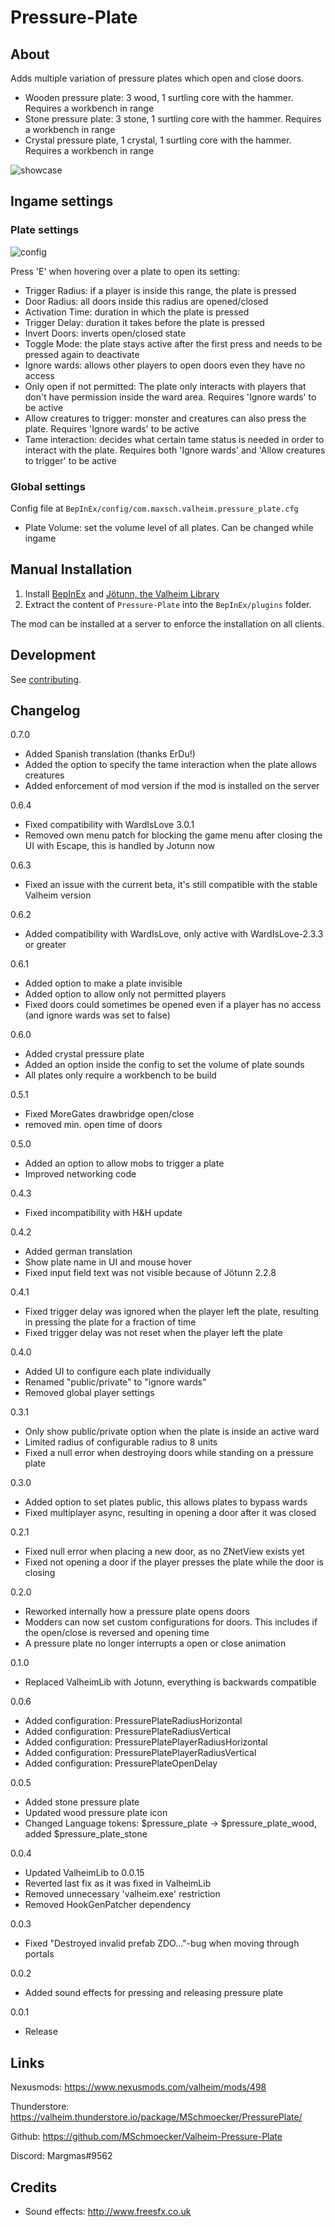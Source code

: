 # Pressure-Plate

## About
Adds multiple variation of pressure plates which open and close doors.
- Wooden pressure plate: 3 wood, 1 surtling core with the hammer. Requires a workbench in range
- Stone pressure plate: 3 stone, 1 surtling core with the hammer. Requires a workbench in range
- Crystal pressure plate, 1 crystal, 1 surtling core with the hammer. Requires a workbench in range

![showcase](https://raw.githubusercontent.com/MSchmoecker/Valheim-Pressure-Plate/master/Docs/Showcase.gif)


## Ingame settings


### Plate settings
![config](https://raw.githubusercontent.com/MSchmoecker/Valheim-Pressure-Plate/master/Docs/ExampleGUI.png)

Press 'E' when hovering over a plate to open its setting:
- Trigger Radius: if a player is inside this range, the plate is pressed
- Door Radius: all doors inside this radius are opened/closed
- Activation Time: duration in which the plate is pressed
- Trigger Delay: duration it takes before the plate is pressed
- Invert Doors: inverts open/closed state
- Toggle Mode: the plate stays active after the first press and needs to be pressed again to deactivate
- Ignore wards: allows other players to open doors even they have no access
- Only open if not permitted: The plate only interacts with players that don't have permission inside the ward area. Requires 'Ignore wards' to be active
- Allow creatures to trigger: monster and creatures can also press the plate. Requires 'Ignore wards' to be active
- Tame interaction: decides what certain tame status is needed in order to interact with the plate. Requires both 'Ignore wards' and 'Allow creatures to trigger' to be active

### Global settings

Config file at `BepInEx/config/com.maxsch.valheim.pressure_plate.cfg`
- Plate Volume: set the volume level of all plates. Can be changed while ingame


## Manual Installation
1. Install [BepInEx](https://valheim.thunderstore.io/package/denikson/BepInExPack_Valheim/) and [Jötunn, the Valheim Library](https://valheim.thunderstore.io/package/ValheimModding/Jotunn/)
2. Extract the content of `Pressure-Plate` into the `BepInEx/plugins` folder.

The mod can be installed at a server to enforce the installation on all clients.

## Development
See [contributing](https://github.com/MSchmoecker/Valheim-Pressure-Plate/blob/master/CONTRIBUTING.md).


## Changelog
0.7.0
- Added Spanish translation (thanks ErDu!)
- Added the option to specify the tame interaction when the plate allows creatures
- Added enforcement of mod version if the mod is installed on the server

0.6.4
- Fixed compatibility with WardIsLove 3.0.1
- Removed own menu patch for blocking the game menu after closing the UI with Escape, this is handled by Jotunn now

0.6.3
- Fixed an issue with the current beta, it's still compatible with the stable Valheim version

0.6.2
- Added compatibility with WardIsLove, only active with WardIsLove-2.3.3 or greater

0.6.1
- Added option to make a plate invisible
- Added option to allow only not permitted players
- Fixed doors could sometimes be opened even if a player has no access (and ignore wards was set to false)

0.6.0
- Added crystal pressure plate
- Added an option inside the config to set the volume of plate sounds
- All plates only require a workbench to be build

0.5.1
- Fixed MoreGates drawbridge open/close
- removed min. open time of doors

0.5.0
- Added an option to allow mobs to trigger a plate
- Improved networking code

0.4.3
- Fixed incompatibility with H&H update

0.4.2
- Added german translation
- Show plate name in UI and mouse hover
- Fixed input field text was not visible because of Jötunn 2.2.8

0.4.1
- Fixed trigger delay was ignored when the player left the plate, resulting in pressing the plate for a fraction of time
- Fixed trigger delay was not reset when the player left the plate

0.4.0
- Added UI to configure each plate individually
- Renamed "public/private" to "ignore wards"
- Removed global player settings

0.3.1
- Only show public/private option when the plate is inside an active ward
- Limited radius of configurable radius to 8 units
- Fixed a null error when destroying doors while standing on a pressure plate

0.3.0
- Added option to set plates public, this allows plates to bypass wards
- Fixed multiplayer async, resulting in opening a door after it was closed

0.2.1
- Fixed null error when placing a new door, as no ZNetView exists yet
- Fixed not opening a door if the player presses the plate while the door is closing

0.2.0
- Reworked internally how a pressure plate opens doors
- Modders can now set custom configurations for doors. This includes if the open/close is reversed and opening time
- A pressure plate no longer interrupts a open or close animation

0.1.0
- Replaced ValheimLib with Jotunn, everything is backwards compatible

0.0.6
- Added configuration: PressurePlateRadiusHorizontal
- Added configuration: PressurePlateRadiusVertical
- Added configuration: PressurePlatePlayerRadiusHorizontal
- Added configuration: PressurePlatePlayerRadiusVertical
- Added configuration: PressurePlateOpenDelay

0.0.5
- Added stone pressure plate
- Updated wood pressure plate icon
- Changed Language tokens: $pressure_plate -> $pressure_plate_wood, added $pressure_plate_stone

0.0.4
- Updated ValheimLib to 0.0.15
- Reverted last fix as it was fixed in ValheimLib
- Removed unnecessary 'valheim.exe' restriction
- Removed HookGenPatcher dependency

0.0.3
- Fixed "Destroyed invalid prefab ZDO..."-bug when moving through portals

0.0.2
- Added sound effects for pressing and releasing pressure plate

0.0.1
- Release


## Links
Nexusmods: https://www.nexusmods.com/valheim/mods/498

Thunderstore: https://valheim.thunderstore.io/package/MSchmoecker/PressurePlate/

Github: https://github.com/MSchmoecker/Valheim-Pressure-Plate

Discord: Margmas#9562


## Credits
- Sound effects: http://www.freesfx.co.uk
